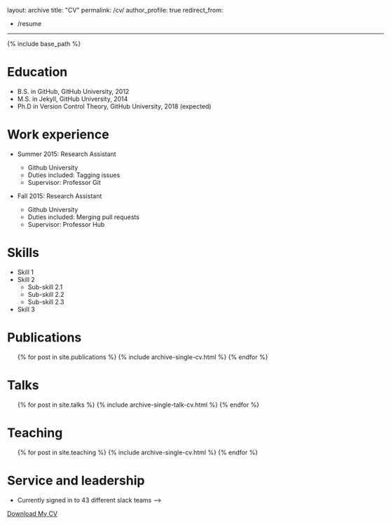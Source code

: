 layout: archive
title: "CV"
permalink: /cv/
author_profile: true
redirect_from:
  - /resume
---
{% include base_path %}



Education
======
* B.S. in GitHub, GitHub University, 2012
* M.S. in Jekyll, GitHub University, 2014
* Ph.D in Version Control Theory, GitHub University, 2018 (expected)

Work experience
======
* Summer 2015: Research Assistant
  * Github University
  * Duties included: Tagging issues
  * Supervisor: Professor Git

* Fall 2015: Research Assistant
  * Github University
  * Duties included: Merging pull requests
  * Supervisor: Professor Hub
  
Skills
======
* Skill 1
* Skill 2
  * Sub-skill 2.1
  * Sub-skill 2.2
  * Sub-skill 2.3
* Skill 3

Publications
======
  <ul>{% for post in site.publications %}
    {% include archive-single-cv.html %}
  {% endfor %}</ul>
  
Talks
======
  <ul>{% for post in site.talks %}
    {% include archive-single-talk-cv.html %}
  {% endfor %}</ul>
  
Teaching
======
  <ul>{% for post in site.teaching %}
    {% include archive-single-cv.html %}
  {% endfor %}</ul>
  
Service and leadership
======
* Currently signed in to 43 different slack teams -->

  
<!DOCTYPE html>
<html lang="en"><head>
  <meta charset="utf-8">
  <meta http-equiv="X-UA-Compatible" content="IE=edge">
  <meta name="viewport" content="width=device-width, initial-scale=1"><!-- Begin Jekyll SEO tag v2.8.0 -->
<title>CV | Mohammadreza Arani Bidhendi</title>
<title>ABOUT | Sara Rostami</title>
<meta name="generator" content="Jekyll v4.3.1" />
<meta property="og:title" content="ABOUT" />
<meta name="author" content="SaraRostami" />
<meta property="og:locale" content="en_US" />
<meta name="description" content="Personal website of Sara Rostami" />
<meta property="og:description" content="Personal website of Sara Rostami" />
<link rel="canonical" href="http://localhost:4000/" />
<meta property="og:url" content="http://localhost:4000/" />
<meta property="og:site_name" content="Sara Rostami" />
<meta property="og:type" content="website" />
<meta name="twitter:card" content="summary" />
<meta property="twitter:title" content="ABOUT" />
<script type="application/ld+json">
{"@context":"https://schema.org","@type":"WebSite","author":{"@type":"Person","name":"SaraRostami"},"description":"Personal website of Sara Rostami","headline":"ABOUT","name":"Sara Rostami","url":"http://localhost:4000/"}</script>
<!-- End Jekyll SEO tag -->
<!--<link rel="stylesheet" href="/assets/css/style.css">-->
  <link rel="stylesheet" href="/assets/css/github-markdown.css">
  <link rel="stylesheet" href="https://www.w3schools.com/w3css/4/w3.css">	
  <link rel="stylesheet" href="https://fonts.googleapis.com/css?family=Raleway">
  <link rel="stylesheet" href="https://cdnjs.cloudflare.com/ajax/libs/font-awesome/4.7.0/css/font-awesome.min.css"><link type="application/atom+xml" rel="alternate" href="http://localhost:4000/feed.xml" title="Sara Rostami" />
</head>
<body class="w3-content" style="max-width:1600px">
  
<p><a href="https://github.com/MohammadReza-Arani/MohammadReza-Arani.github.io/blob/main/files/Mohammadreza_Arani_Bidhendi_CV.pdf" class="w3-button w3-white w3-border w3-border-indigo w3-round-large w3-text-blue">Download My CV</a> <!--<a href="#" class="w3-button w3-white w3-border w3-border-indigo w3-round-large w3-text-blue">Download My Resume</a>--></p>

</body>  
</html>

